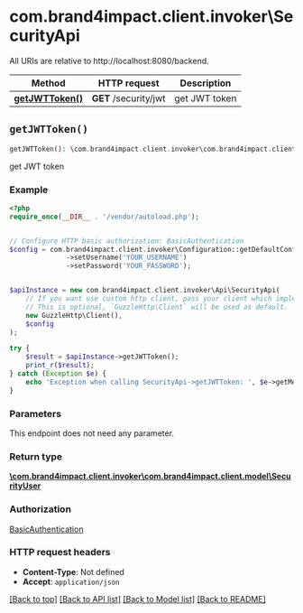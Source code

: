 # com.brand4impact.client.invoker\SecurityApi

All URIs are relative to http://localhost:8080/backend.

Method | HTTP request | Description
------------- | ------------- | -------------
[**getJWTToken()**](SecurityApi.md#getJWTToken) | **GET** /security/jwt | get JWT token


## `getJWTToken()`

```php
getJWTToken(): \com.brand4impact.client.invoker\com.brand4impact.client.model\SecurityUser
```

get JWT token

### Example

```php
<?php
require_once(__DIR__ . '/vendor/autoload.php');


// Configure HTTP basic authorization: BasicAuthentication
$config = com.brand4impact.client.invoker\Configuration::getDefaultConfiguration()
              ->setUsername('YOUR_USERNAME')
              ->setPassword('YOUR_PASSWORD');


$apiInstance = new com.brand4impact.client.invoker\Api\SecurityApi(
    // If you want use custom http client, pass your client which implements `GuzzleHttp\ClientInterface`.
    // This is optional, `GuzzleHttp\Client` will be used as default.
    new GuzzleHttp\Client(),
    $config
);

try {
    $result = $apiInstance->getJWTToken();
    print_r($result);
} catch (Exception $e) {
    echo 'Exception when calling SecurityApi->getJWTToken: ', $e->getMessage(), PHP_EOL;
}
```

### Parameters

This endpoint does not need any parameter.

### Return type

[**\com.brand4impact.client.invoker\com.brand4impact.client.model\SecurityUser**](../Model/SecurityUser.md)

### Authorization

[BasicAuthentication](../../README.md#BasicAuthentication)

### HTTP request headers

- **Content-Type**: Not defined
- **Accept**: `application/json`

[[Back to top]](#) [[Back to API list]](../../README.md#endpoints)
[[Back to Model list]](../../README.md#models)
[[Back to README]](../../README.md)
